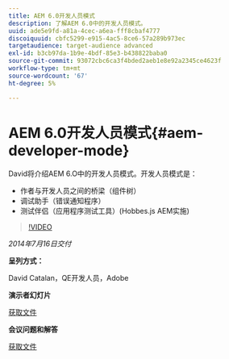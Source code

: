 ```yaml
---
title: AEM 6.0开发人员模式
description: 了解AEM 6.0中的开发人员模式。
uuid: ade5e9fd-a81a-4cec-a6ea-fff8cbaf4777
discoiquuid: cbfc5299-e915-4ac5-8ce6-57a289b973ec
targetaudience: target-audience advanced
exl-id: b3cb97da-1b9e-4bdf-85e3-b438822baba0
source-git-commit: 93072cbc6ca3f4bded2aeb1e8e92a2345ce4623f
workflow-type: tm+mt
source-wordcount: '67'
ht-degree: 5%

---
```


# AEM 6.0开发人员模式{#aem-developer-mode}

David将介绍AEM 6.O中的开发人员模式。开发人员模式是：

* 作者与开发人员之间的桥梁（组件树）
* 调试助手（错误通知程序）
* 测试伴侣（应用程序测试工具）(Hobbes.js AEM实施)

>[!VIDEO](https://video.tv.adobe.com/v/19501/?quality=9)

*2014年7月16日交付*

**呈列方式：**

David Catalan，QE开发人员，Adobe

**演示者幻灯片**

[获取文件](assets/aem-6-developer-mode-07-16-14.pdf)

**会议问题和解答**

[获取文件](assets/q-a-developer-mode-7-16-14.pdf)
<!--
[Get back to the Overview](https://helpx.adobe.com/experience-manager/kt/eseminars/gems/aem-index.html)
-->

